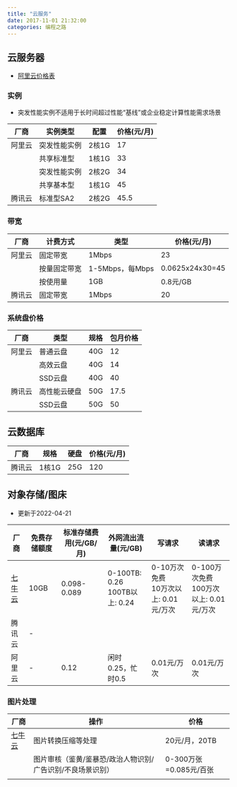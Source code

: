 ```yaml
---
title: "云服务"
date: 2017-11-01 21:32:00
categories: 编程之路
---
```


## 云服务器

- [阿里云价格表](https://www.aliyun.com/price/product?spm=5176.8789780.J_5834642020.4.2f9545b5g8ofbi#/ecs/detail/vm)

### 实例

- 突发性能实例不适用于长时间超过性能“基线”或企业稳定计算性能需求场景

| 厂商   | 实例类型     | 配置  | 价格(元/月) |
| ------ | ------------ | ----- | ----------- |
| 阿里云 | 突发性能实例 | 2核1G | 17          |
|        | 共享标准型   | 1核1G | 33          |
|        | 突发性能实例 | 2核2G | 34          |
|        | 共享基本型   | 1核1G | 45          |
| 腾讯云 | 标准型SA2    | 2核2G | 45.5        |

### 带宽

| 厂商   | 计费方式     | 类型            | 价格(元/月)     |
| ------ | ------------ | --------------- | --------------- |
| 阿里云 | 固定带宽     | 1Mbps           | 23              |
|        | 按量固定带宽 | 1-5Mbps，每Mbps | 0.0625x24x30=45 |
|        | 按使用量     | 1GB             | 0.8元/GB        |
| 腾讯云 | 固定带宽     | 1Mbps           | 20              |

### 系统盘价格

| 厂商   | 类型         | 规格 | 包月价格 |
| ------ | ------------ | ---- | -------- |
| 阿里云 | 普通云盘     | 40G  | 12       |
|        | 高效云盘     | 40G  | 14       |
|        | SSD云盘      | 40G  | 40       |
| 腾讯云 | 高性能云硬盘 | 50G  | 17.5     |
|        | SSD云盘      | 50G  | 50       |

## 云数据库

| 厂商   | 规格  | 硬盘 | 价格(元/月) |
| ------ | ----- | ---- | ----------- |
| 腾讯云 | 1核1G | 25G  | 120         |

## 对象存储/图床

- 更新于2022-04-21

| 厂商                                        | 免费存储额度 | 标准存储费用(元/GB/月) | 外网流出流量(元/GB)                | 写请求                                    | 读请求                                      |
| ------------------------------------------- | ------------ | ---------------------- | ---------------------------------- | ----------------------------------------- | ------------------------------------------- |
| [七牛云](https://www.qiniu.com/prices/kodo) | 10GB         | 0.098-0.089            | 0-100TB: 0.26<br />100TB以上: 0.24 | 0-10万次免费<br />10万次以上: 0.01元/万次 | 0-100万次免费<br />100万次以上: 0.01元/万次 |
| 腾讯云                                      | -            |                        |                                    |                                           |                                             |
| 阿里云                                      | -            | 0.12                   | 闲时0.25，忙时0.5                  | 0.01元/万次                               | 0.01元/万次                                 |

### 图片处理

| 厂商                                                         | 操作                                                       | 价格                   |
| ------------------------------------------------------------ | ---------------------------------------------------------- | ---------------------- |
| [七牛云](https://www.qiniu.com/prices/dora?source=dora&ref=developer.qiniu.com) | 图片转换压缩等处理                                         | 20元/月，20TB          |
|                                                              | 图片审核（鉴黄/鉴暴恐/政治人物识别/广告识别/不良场景识别） | 0-300万张=0.085元/百张 |
|                                                              |                                                            |                        |







